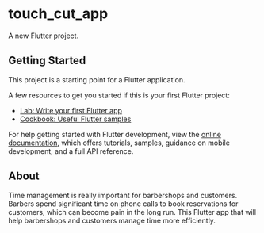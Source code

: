 # touch_cut_app

A new Flutter project.

## Getting Started

This project is a starting point for a Flutter application.

A few resources to get you started if this is your first Flutter project:

- [Lab: Write your first Flutter app](https://docs.flutter.dev/get-started/codelab)
- [Cookbook: Useful Flutter samples](https://docs.flutter.dev/cookbook)

For help getting started with Flutter development, view the
[online documentation](https://docs.flutter.dev/), which offers tutorials,
samples, guidance on mobile development, and a full API reference.

## About

Time management is really important for barbershops and customers. Barbers spend significant time on phone calls to book reservations for customers, which can become pain in the long run.
This Flutter app that will help barbershops and customers manage time more efficiently.
